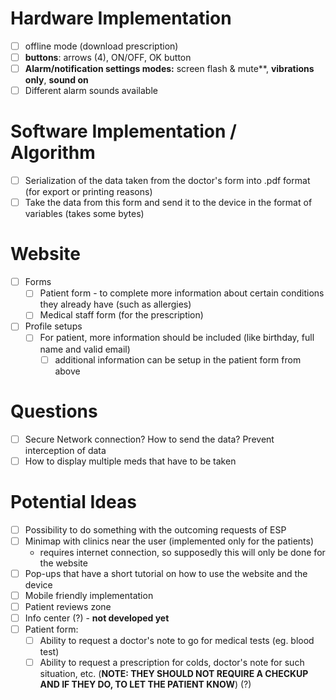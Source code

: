 # Hardware Implementation
- [ ] offline mode (download prescription)
- [ ] **buttons**: arrows (4), ON/OFF, OK button
- [ ] **Alarm/notification settings modes:** screen flash & mute**, **vibrations only**, **sound on**
- [ ]  Different alarm sounds available
# Software Implementation / Algorithm
- [ ] Serialization of the data taken from the doctor's form into .pdf format (for export or printing reasons)
- [ ] Take the data from this form and send it to the device in the format of variables (takes some bytes)
# Website
- [ ] Forms
	- [ ] Patient form - to complete more information about certain conditions they already have (such as allergies)
	- [ ] Medical staff form (for the prescription)
- [ ] Profile setups
	- [ ] For patient, more information should be included (like birthday, full name and valid email)
		- [ ] additional information can be setup in the patient form from above
# Questions
- [ ] Secure Network connection? How to send the data? Prevent interception of data
- [ ] How to display multiple meds that have to be taken 

# Potential Ideas
- [ ] Possibility to do something with the outcoming requests of ESP
- [ ] Minimap with clinics near the user (implemented only for the patients)
	- requires internet connection, so supposedly this will only be done for the website
- [ ] Pop-ups that have a short tutorial on how to use the website and the device
- [ ] Mobile friendly implementation
- [ ] Patient reviews zone
- [ ] Info center (?) - **not developed yet**
- [ ] Patient form:
	- [ ] Ability to request a doctor's note to go for medical tests (eg. blood test)
	- [ ] Ability to request a prescription for colds, doctor's note for such situation, etc. (**NOTE: THEY SHOULD NOT REQUIRE A CHECKUP AND IF THEY DO, TO LET THE PATIENT KNOW**) (?)
